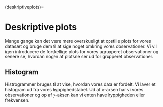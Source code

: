 (deskriptiveplots)=
# Deskriptive plots

Mange gange kan det være mere overskueligt at opstille plots for vores datasæt og bruge dem til at sige noget omkring vores observationer. Vi vil igen introducere de forskellige plots for vores ugrupperet observationer og senere se, hvordan nogen af plotsne ser ud for grupperet observationer. 

## Histogram

Histrogrammer bruges til at vise, hvordan vores data er fordelt. Vi laver et histogram ud fra vores hyppighedstabel. Ud af $x$-aksen har vi vores observationer og op af $y$-aksen kan vi enten have hyppigheden eller frekvensen. 



